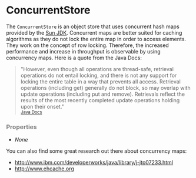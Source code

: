 # ConcurrentStore

The `ConcurrentStore` is an object store that uses concurrent hash maps provided by the [Sun JDK](http://docs.oracle.com/javase/tutorial/essential/concurrency/highlevel.html). Concurrent maps are better suited for caching algorithms as they do not lock the entire map in order to access elements. They work on the concept of row locking. Therefore, the increased performance and increase in throughput is observable by using concurrency maps. Here is a quote from the Java Docs:

> "However, even though all operations are thread-safe, retrieval operations do not entail locking, and there is not any support for locking the entire table in a way that prevents all access. Retrieval operations (including get) generally do not block, so may overlap with update operations (including put and remove). Retrievals reflect the results of the most recently completed update operations holding upon their onset." <br><small>[Java Docs](http://docs.oracle.com/javase/6/docs/api/java/util/concurrent/ConcurrentHashMap.html)</small>

<h3 style="color:grey">Properties</h3>

* *None*

You can also find some great research out there about concurrency maps:

* http://www.ibm.com/developerworks/java/library/j-jtp07233.html
* http://www.ehcache.org


